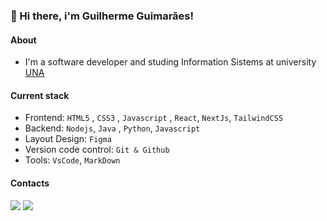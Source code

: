 ### 👋 Hi there, i'm Guilherme Guimarães!

#### About
- I'm a software developer and studing Information Sistems at university [UNA](https://www.una.br/)

#### Current stack
- Frontend: `HTML5` , `CSS3` , `Javascript` , `React`, `NextJs`, `TailwindCSS`
- Backend: `Nodejs`, `Java` , `Python`, `Javascript`
- Layout Design: `Figma`
- Version code control: `Git & Github`
- Tools: `VsCode`, `MarkDown`

#### Contacts
<div> 
  <a href = "mailto:guilhermeguimaraesnas@gmail.com"><img src="https://img.shields.io/badge/-Gmail-%23333?style=for-the-badge&logo=gmail&logoColor=white" target="_blank"></a>
  <a href="https://www.linkedin.com/in/guilherme-guimar%C3%A3es-4551501b3/" target="_blank"><img src="https://img.shields.io/badge/-LinkedIn-%230077B5?style=for-the-badge&logo=linkedin&logoColor=white" target="_blank"></a> 
 </div>


<!---
GuilhermeGuimaraesN/GuilhermeGuimaraesN is a ✨ special ✨ repository because its `README.md` (this file) appears on your GitHub profile.
You can click the Preview link to take a look at your changes.
--->
